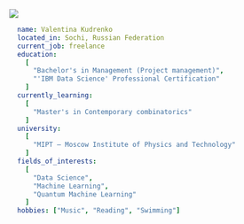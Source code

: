 <img src="https://capsule-render.vercel.app/api?type=Waving&color=gradient&customColorList=0,2,2,2,2,3&height=150&section=header&text=Greetings!&fontAlignY=37&fontSize=80" />

```yaml 
  name: Valentina Kudrenko
  located_in: Sochi, Russian Federation
  current_job: freelance
  education: 
    [
      "Bachelor's in Management (Project management)",
      "'IBM Data Science' Professional Certification"
    ]
  currently_learning:
    [
      "Master's in Contemporary combinatorics"
    ]
  university:
    [
      "MIPT — Moscow Institute of Physics and Technology"
    ]
  fields_of_interests:
    [
      "Data Science",
      "Machine Learning",
      "Quantum Machine Learning"
    ]
  hobbies: ["Music", "Reading", "Swimming"]
 
```
